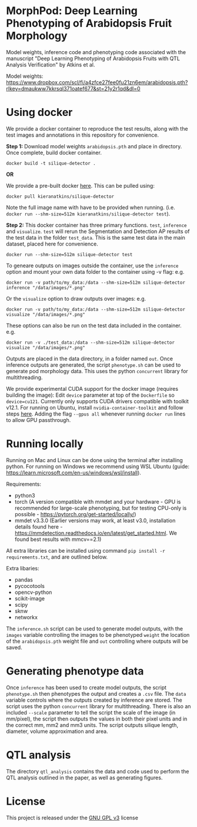 # MorphPod: Deep Learning Phenotyping of Arabidopsis Fruit Morphology
Model weights, inference code and phenotyping code associated with the manuscript "Deep Learning Phenotyping of Arabidopsis Fruits with QTL Analysis Verification" by Atkins et al.

Model weights: https://www.dropbox.com/scl/fi/a4zfce27fee0fu21zn6em/arabidopsis.pth?rlkey=dmaukww7kkrsql371oatef677&st=21y2r1qd&dl=0

# Using docker
We provide a docker container to reproduce the test results, along with the test images and annotations in this repository for convenience.

**Step 1:**
Download model weights ``arabidopsis.pth`` and place in directory. Once complete, build docker container.
```
docker build -t silique-detector .
```
**OR**

We provide a pre-built docker [here](https://hub.docker.com/repository/docker/kieranatkins/silique-detector/general]). This can be pulled using:
```
docker pull kieranatkins/silique-detector
```
Note the full image name with have to be provided when running. (i.e. ``docker run --shm-size=512m kieranatkins/silique-detector test``).

**Step 2:**
This docker container has three primary functions. ``test``, ``inference`` and ``visualize``. ``test`` will rerun the Segmentation and Detection AP results of the test data in the folder ``test_data``. This is the same test data in the main dataset, placed here for convenience.

```
docker run --shm-size=512m silique-detector test
```

To geneare outputs on images outside the container, use the ``inference`` option and mount your own data folder to the container using -v flag: e.g.
```
docker run -v path/to/my_data:/data --shm-size=512m silique-detector inference "/data/images/*.png"
```
Or the ``visualize`` option to draw outputs over images: e.g.
```
docker run -v path/to/my_data:/data --shm-size=512m silique-detector visualize "/data/images/*.png"
```
These options can also be run on the test data included in the container. e.g.
```
docker run -v ./test_data:/data --shm-size=512m silique-detector visualize "/data/images/*.png"
```
Outputs are placed in the data directory, in a folder named ``out``. Once inference outputs are generated, the script ``phenotype.sh`` can be used to generate pod morphology data. This uses the python ``concurrent`` library for multithreading. 

We provide experimental CUDA support for the docker image (requires building the image): Edit ``device`` parameter at top of the ``Dockerfile`` so ``device=cu121``. Currently only supports CUDA drivers compatible with toolkit v12.1. For running on Ubuntu, install ``nvidia-container-toolkit`` and follow steps [here](https://stackoverflow.com/questions/59691207/docker-build-with-nvidia-runtime). Adding the flag ``--gpus all`` whenever running ``docker run`` lines to allow GPU passthrough.

# Running locally
Running on Mac and Linux can be done using the terminal after installing python. For running on Windows we recommend using WSL Ubuntu (guide: https://learn.microsoft.com/en-us/windows/wsl/install).

Requirements:
  - python3
  - torch (A version compatible with mmdet and your hardware - GPU is recommended for large-scale phenotyping, but for testing CPU-only is possible - https://pytorch.org/get-started/locally/)
  - mmdet v3.3.0 (Earlier versions may work, at least v3.0, installation details found here - https://mmdetection.readthedocs.io/en/latest/get_started.html. We found best results with mmcv==2.1)

All extra libraries can be installed using command ``pip install -r requirements.txt``, and are outlined below.

Extra libaries:
  - pandas
  - pycocotools
  - opencv-python
  - scikit-image
  - scipy
  - sknw
  - networkx

The ``inference.sh`` script can be used to generate model outputs, with the ``images`` variable controlling the images to be phenotyped ``weight`` the location of the ``arabidopsis.pth`` weight file and ``out`` controlling where outputs will be saved.

# Generating phenotype data
Once ``inference`` has been used to create model outputs, the script ``phenotype.sh`` then phenotypes the output and creates a ``.csv`` file. The ``data`` variable controls where the outputs created by inference are stored. The script uses the python ``concurrent`` library for multithreading. There is also an included ``--scale`` parameter to tell the script the scale of the image (in mm/pixel), the script then outputs the values in both their pixel units and in the correct mm, mm2 and mm3 units. The script outputs silique length, diameter, volume approximation and area.

# QTL analysis
The directory ``qtl_analysis`` contains the data and code used to perform the QTL analysis outlined in the paper, as well as generating figures.

# License
This project is released under the [GNU GPL v3](https://choosealicense.com/licenses/gpl-3.0/) license
